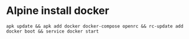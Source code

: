 # Alpine install docker  

```
apk update && apk add docker docker-compose openrc && rc-update add docker boot && service docker start
```
